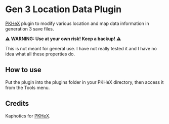 # Gen 3 Location Data Plugin
[PKHeX](https://github.com/kwsch/PKHeX) plugin to modify various location and map data information in generation 3 save files.

:warning: **WARNING: Use at your own risk! Keep a backup!** :warning:

This is not meant for general use. I have not really tested it and I have no idea what all these properties do.

## How to use
Put the plugin into the plugins folder in your PKHeX directory, then access it from the Tools menu.

## Credits
Kaphotics for [PKHeX](https://github.com/kwsch/PKHeX).